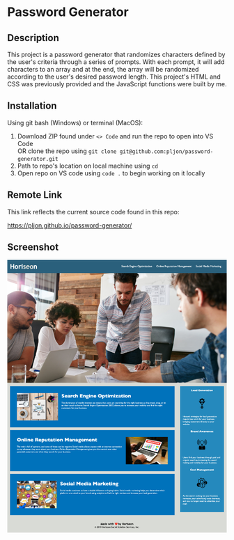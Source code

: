 # Password Generator

## Description

This project is a password generator that randomizes characters defined by the user's criteria through a series of prompts. With each prompt, it will add characters to an array and at the end, the array will be randomized according to the user's desired password length. This project's HTML and CSS was previously provided and the JavaScript functions were built by me.

## Installation

Using git bash (Windows) or terminal (MacOS):

1. Download ZIP found under `<> Code` and run the repo to open into VS Code <br />
OR clone the repo using `git clone git@github.com:pljon/password-generator.git`
2. Path to repo's location on local machine using `cd`
3. Open repo on VS code using `code .` to begin working on it locally

## Remote Link

This link reflects the current source code found in this repo:

https://pljon.github.io/password-generator/

## Screenshot

![animated screenshot](https://raw.githubusercontent.com/pljon/Refactor-SEO/main/assets/images/horiseon-webpage-capture.jpg)